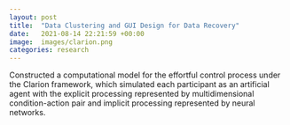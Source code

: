 ```yaml
---
layout: post
title:  "Data Clustering and GUI Design for Data Recovery"
date:   2021-08-14 22:21:59 +00:00
image:  images/clarion.png
categories: research
---
```

Constructed a computational model for the effortful control process under the Clarion framework, which
simulated each participant as an artificial agent with the explicit processing represented by multidimensional
condition-action pair and implicit processing represented by neural networks.